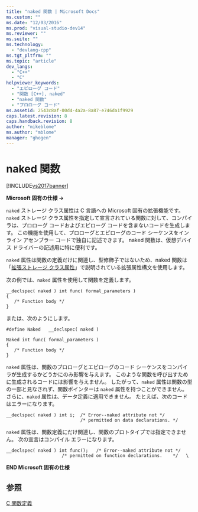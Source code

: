 ```yaml
---
title: "naked 関数 | Microsoft Docs"
ms.custom: ""
ms.date: "12/03/2016"
ms.prod: "visual-studio-dev14"
ms.reviewer: ""
ms.suite: ""
ms.technology: 
  - "devlang-cpp"
ms.tgt_pltfrm: ""
ms.topic: "article"
dev_langs: 
  - "C++"
  - "C"
helpviewer_keywords: 
  - "エピローグ コード"
  - "関数 [C++], naked"
  - "naked 関数"
  - "プロローグ コード"
ms.assetid: 2543c8af-00d4-4a2a-8a87-e746da1f9929
caps.latest.revision: 8
caps.handback.revision: 8
author: "mikeblome"
ms.author: "mblome"
manager: "ghogen"
---
```

# naked 関数
[!INCLUDE[vs2017banner](../assembler/inline/includes/vs2017banner.md)]

**Microsoft 固有の仕様 →**  
  
 `naked` ストレージ クラス属性は C 言語への Microsoft 固有の拡張機能です。  `naked` ストレージ クラス属性を指定して宣言されている関数に対して、コンパイラは、プロローグ コードおよびエピローグ コードを含まないコードを生成します。  この機能を使用して、プロローグとエピローグのコード シーケンスをインライン アセンブラー コードで独自に記述できます。  naked 関数は、仮想デバイス ドライバーの記述用に特に便利です。  
  
 `naked` 属性は関数の定義だけに関連し、型修飾子ではないため、naked 関数は「[拡張ストレージ クラス属性](../c-language/c-extended-storage-class-attributes.md)」で説明されている拡張属性構文を使用します。  
  
 次の例では、`naked` 属性を使用して関数を定義します。  
  
```  
__declspec( naked ) int func( formal_parameters )  
{  
   /* Function body */  
}  
```  
  
 または、次のようにします。  
  
```  
#define Naked   __declspec( naked )  
  
Naked int func( formal_parameters )  
{  
   /* Function body */  
}  
```  
  
 `naked` 属性は、関数のプロローグとエピローグのコード シーケンスをコンパイラが生成するかどうかにのみ影響を与えます。  このような関数を呼び出すために生成されるコードには影響を与えません。  したがって、`naked` 属性は関数の型の一部と見なされず、関数ポインターは `naked` 属性を持つことができません。  さらに、`naked` 属性は、データ定義に適用できません。  たとえば、次のコードはエラーになります。  
  
```  
__declspec( naked ) int i;  /* Error--naked attribute not */  
                            /* permitted on data declarations. */  
```  
  
 `naked` 属性は、関数定義にだけ関連し、関数のプロトタイプでは指定できません。  次の宣言はコンパイル エラーになります。  
  
```  
__declspec( naked ) int func();   /* Error--naked attribute not */  
                     /* permitted on function declarations.    */   \  
```  
  
 **END Microsoft 固有の仕様**  
  
## 参照  
 [C 関数定義](../c-language/c-function-definitions.md)